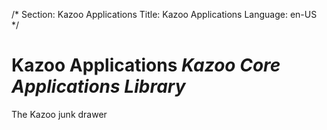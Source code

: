 /*
Section: Kazoo Applications
Title: Kazoo Applications
Language: en-US
*/

# Kazoo Applications *Kazoo Core Applications Library*
The Kazoo junk drawer
